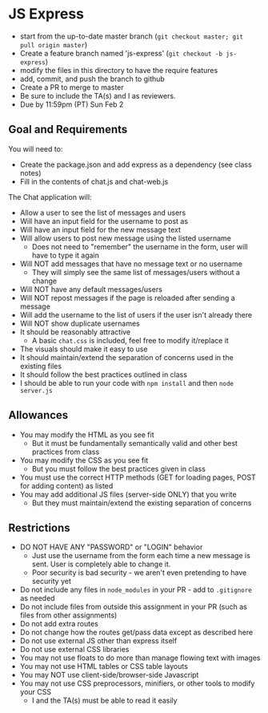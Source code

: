 # JS Express

* start from the up-to-date master branch (`git checkout master; git pull origin master`)
* Create a feature branch named 'js-express' (`git checkout -b js-express`)
* modify the files in this directory to have the require features
* add, commit, and push the branch to github
* Create a PR to merge to master
* Be sure to include the TA(s) and I as reviewers.  
* Due by 11:59pm (PT) Sun Feb 2

## Goal and Requirements

You will need to:
* Create the package.json and add express as a dependency (see class notes)
* Fill in the contents of chat.js and chat-web.js

The Chat application will:

* Allow a user to see the list of messages and users
* Will have an input field for the username to post as
* Will have an input field for the new message text
* Will allow users to post new message using the listed username
  * Does not need to "remember" the username in the form, user will have to type it again
* Will NOT add messages that have no message text or no username
  * They will simply see the same list of messages/users without a change
* Will NOT have any default messages/users
* Will NOT repost messages if the page is reloaded after sending a message
* Will add the username to the list of users if the user isn't already there
* Will NOT show duplicate usernames
* It should be reasonably attractive
  * A basic `chat.css` is included, feel free to modify it/replace it
* The visuals should make it easy to use
* It should maintain/extend the separation of concerns used in the existing files
* It should follow the best practices outlined in class
* I should be able to run your code with `npm install` and then `node server.js`

## Allowances
* You may modify the HTML as you see fit
    * But it must be fundamentally semantically valid and other best practices from class
* You may modify the CSS as you see fit
    * But you must follow the best practices given in class
* You must use the correct HTTP methods (GET for loading pages, POST for adding content) as listed
* You may add additional JS files (server-side ONLY) that you write
    * But they must maintain/extend the existing separation of concerns

## Restrictions
* DO NOT HAVE ANY "PASSWORD" or "LOGIN"  behavior
    * Just use the username from the form each time a new message is sent.  User is completely able to change it.
    * Poor security is bad security - we aren't even pretending to have security yet
* Do not include any files in `node_modules` in your PR - add to `.gitignore` as needed
* Do not include files from outside this assignment in your PR (such as files from other assignments)
* Do not add extra routes
* Do not change how the routes get/pass data except as described here
* Do not use external JS other than express itself
* Do not use external CSS libraries
* You may not use floats to do more than manage flowing text with images
* You may not use HTML tables or CSS table layouts
* You may NOT use client-side/browser-side Javascript
* You may not use CSS preprocessors, minifiers, or other tools to modify your CSS
  * I and the TA(s) must be able to read it easily

